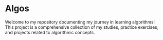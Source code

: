 # Algos
Welcome to my repository documenting my journey in learning algorithms! This project is a comprehensive collection of my studies, practice exercises, and projects related to algorithmic concepts.
